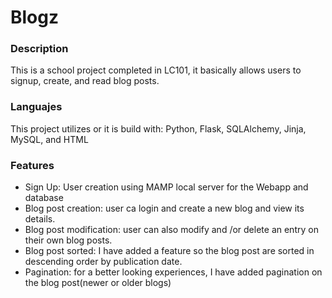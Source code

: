 # Blogz

### Description
This is a school project completed in LC101, it basically allows users to signup, create, and read blog posts. 

### Languajes
This project utilizes or it is build with: Python, Flask, SQLAlchemy, Jinja, MySQL, and HTML 

### Features
- Sign Up: User creation using MAMP local server for the Webapp and database  
- Blog post creation: user ca login and create a new blog and view its details. 
- Blog post modification: user can also modify and /or delete an entry on their own blog posts.
- Blog post sorted: I have added a feature so the blog post are sorted in descending order by publication date.
- Pagination: for a better looking experiences, I have added pagination on the blog post(newer or older blogs)
